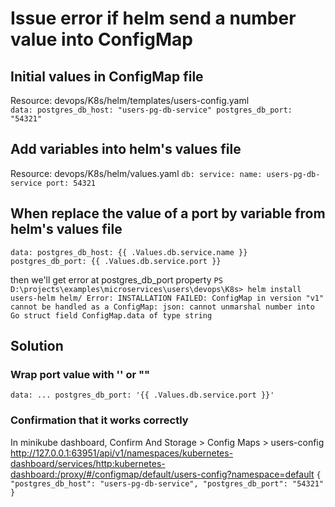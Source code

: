 # Issue error if helm send a number value into ConfigMap

## Initial values in ConfigMap file
Resource: devops/K8s/helm/templates/users-config.yaml   
``
data:
  postgres_db_host: "users-pg-db-service"
  postgres_db_port: "54321"
``

## Add variables into helm's values file
Resource: devops/K8s/helm/values.yaml
``
db:
  service:
    name: users-pg-db-service
    port: 54321
``

## When replace the value of a port by variable from helm's values file
``
data:
postgres_db_host: {{ .Values.db.service.name }}
postgres_db_port: {{ .Values.db.service.port }}
``

then we'll get error at postgres_db_port property
``
PS D:\projects\examples\microservices\users\devops\K8s> helm install users-helm helm/
Error: INSTALLATION FAILED: ConfigMap in version "v1" cannot be handled as a ConfigMap: json: cannot unmarshal number into Go struct field ConfigMap.data of type string
``

## Solution
### Wrap port value with '' or ""
``
data:
...
postgres_db_port: '{{ .Values.db.service.port }}'
``

### Confirmation that it works correctly
In minikube dashboard, Confirm And Storage > Config Maps > users-config
http://127.0.0.1:63951/api/v1/namespaces/kubernetes-dashboard/services/http:kubernetes-dashboard:/proxy/#/configmap/default/users-config?namespace=default
``
{
"postgres_db_host": "users-pg-db-service",
"postgres_db_port": "54321"
}
``
